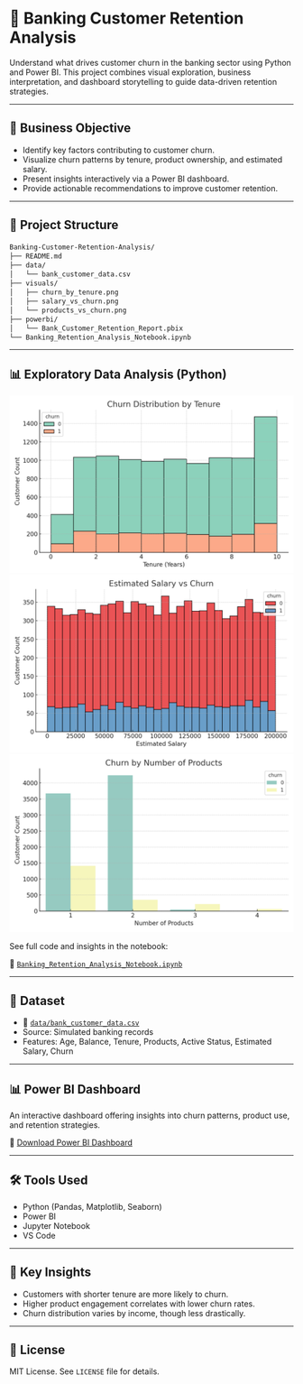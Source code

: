 
# 🏦 Banking Customer Retention Analysis

Understand what drives customer churn in the banking sector using Python and Power BI. This project combines visual exploration, business interpretation, and dashboard storytelling to guide data-driven retention strategies.

---

## 🎯 Business Objective

- Identify key factors contributing to customer churn.
- Visualize churn patterns by tenure, product ownership, and estimated salary.
- Present insights interactively via a Power BI dashboard.
- Provide actionable recommendations to improve customer retention.

---

## 📁 Project Structure

```
Banking-Customer-Retention-Analysis/
├── README.md
├── data/
│   └── bank_customer_data.csv
├── visuals/
│   ├── churn_by_tenure.png
│   ├── salary_vs_churn.png
│   └── products_vs_churn.png
├── powerbi/
│   └── Bank_Customer_Retention_Report.pbix
└── Banking_Retention_Analysis_Notebook.ipynb
```

---

## 📊 Exploratory Data Analysis (Python)

![Churn by Tenure](visuals/churn_by_tenure.png)
![Estimated Salary vs Churn](visuals/salary_vs_churn.png)
![Products Owned vs Churn](visuals/products_vs_churn.png)

See full code and insights in the notebook:

📓 [`Banking_Retention_Analysis_Notebook.ipynb`](Banking_Retention_Analysis_Notebook.ipynb)

---

## 📄 Dataset

- 📁 [`data/bank_customer_data.csv`](data/bank_customer_data.csv)
- Source: Simulated banking records
- Features: Age, Balance, Tenure, Products, Active Status, Estimated Salary, Churn

---

## 📊 Power BI Dashboard

An interactive dashboard offering insights into churn patterns, product use, and retention strategies.

📁 [Download Power BI Dashboard](powerbi/Bank_Customer_Retention_Report.pbix)

---

## 🛠 Tools Used

- Python (Pandas, Matplotlib, Seaborn)
- Power BI
- Jupyter Notebook
- VS Code

---

## 📌 Key Insights

- Customers with shorter tenure are more likely to churn.
- Higher product engagement correlates with lower churn rates.
- Churn distribution varies by income, though less drastically.

---

## 📃 License

MIT License. See `LICENSE` file for details.
